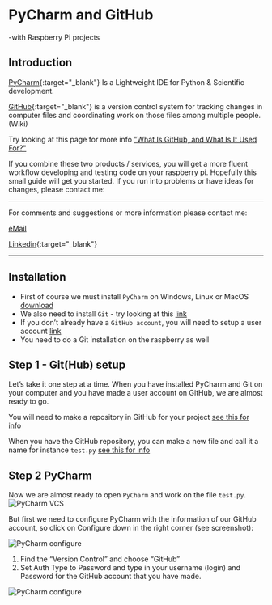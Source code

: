 # PyCharm and GitHub
-with Raspberry Pi projects

## Introduction

[PyCharm](https://www.jetbrains.com/pycharm/download/){:target="_blank"} Is a Lightweight IDE for Python & Scientific development.

[GitHub](https://github.com/){:target="_blank"} is a version control system for tracking changes in computer files and coordinating work on those files among multiple people.(Wiki)

Try looking at this page for more info ["What Is GitHub, and What Is It Used For?"](https://www.howtogeek.com/180167/htg-explains-what-is-github-and-what-do-geeks-use-it-for/)

If you combine these two products / services, you will get a more fluent workflow developing and testing code on your raspberry pi. Hopefully this small guide will get you started. If you run into problems or have ideas for changes, please contact me:

______
For comments and suggestions or more information please contact me:

[eMail](mailto:hans@eaaa.dk)

[Linkedin](https://www.linkedin.com/in/hansjeppesen/){:target="_blank"}

______

## Installation

- First of course we must install `PyCharm` on Windows, Linux or MacOS [download](https://www.jetbrains.com/pycharm/download/)
- We also need to install `Git` - try looking at this [link](https://git-scm.com/book/en/v2/Getting-Started-Installing-Git)
- If you don’t already have a `GitHub account`, you will need to setup a user account [link](https://github.com/)
- You need to do a Git installation on the raspberry as well

## Step 1 - Git(Hub) setup

Let’s take it one step at a time. When you have installed PyCharm and Git on your computer and you have made a user account on GitHub, we are almost ready to go.

You will need to make a repository in GitHub for your project [see this for info](https://help.github.com/articles/creating-a-new-repository/)

When you have the GitHub repository, you can make a new file and call it a name for instance `test.py` [see this for info]( https://help.github.com/articles/creating-new-files/)

## Step 2 PyCharm

Now we are almost ready to open `PyCharm` and work on the file `test.py`.
![PyCharm VCS](https://hanshenrikjeppesen.github.io/ITEK_01_network/doc/images/PyCharm_VCS.png)

But first we need to configure PyCharm with the information of our GitHub account, so click on Configure down in the right corner (see screenshot):

![PyCharm configure](https://hanshenrikjeppesen.github.io/ITEK_01_network/doc/images/PyCharm_configure.jpg)

1. Find the “Version Control” and choose “GitHub”
1. Set Auth Type to Password and type in your username (login) and Password for the GitHub account that you have made. 

![PyCharm configure](https://hanshenrikjeppesen.github.io/ITEK_01_network/doc/images/PyCharm_configure_github.jpg)













